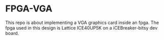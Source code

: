 # FPGA-VGA
This repo is about implementing a VGA graphics card inside an fpga. The fpga used in this design is Lattice ICE40UP5K on a iCEBreaker-bitsy dev board.
